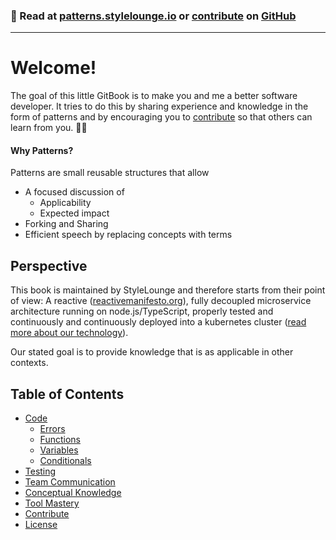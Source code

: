 ### 📖 Read at [patterns.stylelounge.io](https://patterns.stylelounge.io) or [contribute](/book/contribute.md) on [GitHub](https://github.com/StyleLounge/patterns)

---

# Welcome!

The goal of this little GitBook is to make you and me a better software developer. It tries to do this by sharing experience and knowledge in the form of patterns and by encouraging you to [contribute](/contribute.md) so that others can learn from you. 🖖🏾

#### Why Patterns?

Patterns are small reusable structures that allow

* A focused discussion of
  * Applicability
  * Expected impact
* Forking and Sharing
* Efficient speech by replacing concepts with terms

## Perspective

This book is maintained by StyleLounge and therefore starts from their point of view: A reactive \([reactivemanifesto.org](https://www.reactivemanifesto.org)\), fully decoupled microservice architecture running on node.js/TypeScript, properly tested and continuously and continuously deployed into a kubernetes cluster \([read more about our technology](http://www.stylelounge.io/technology/)\).

Our stated goal is to provide knowledge that is as applicable in other contexts.

## Table of Contents

* [Code](book/code/code.md)
  * [Errors](book/code/errors.md)
  * [Functions](book/code/functions.md)
  * [Variables](book/code/variables.md)
  * [Conditionals](book/code/conditionals.md)
* [Testing](book/testing.md)
* [Team Communication](communication.md)
* [Conceptual Knowledge](conceptual-knowledge.md)
* [Tool Mastery](tool-knowledge.md)
* [Contribute](book/contribute.md)
* [License](book/license.md)



